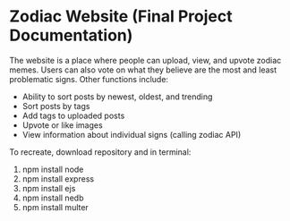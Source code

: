 <h1> Zodiac Website (Final Project Documentation) </h1>

The website is a place where people can upload, view, and upvote zodiac memes. Users can also vote on what they believe are the most and least problematic signs. 
Other functions include:
* Ability to sort posts by newest, oldest, and trending
* Sort posts by tags
* Add tags to uploaded posts
* Upvote or like images
* View information about individual signs (calling zodiac API)


To recreate, download repository and in terminal:
1. npm install node
2. npm install express
3. npm install ejs
4. npm install nedb
5. npm install multer

